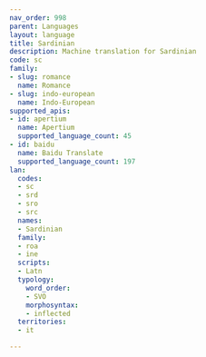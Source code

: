 ```yaml
---
nav_order: 998
parent: Languages
layout: language
title: Sardinian
description: Machine translation for Sardinian
code: sc
family:
- slug: romance
  name: Romance
- slug: indo-european
  name: Indo-European
supported_apis:
- id: apertium
  name: Apertium
  supported_language_count: 45
- id: baidu
  name: Baidu Translate
  supported_language_count: 197
lan:
  codes:
  - sc
  - srd
  - sro
  - src
  names:
  - Sardinian
  family:
  - roa
  - ine
  scripts:
  - Latn
  typology:
    word_order:
    - SVO
    morphosyntax:
    - inflected
  territories:
  - it

---
```


